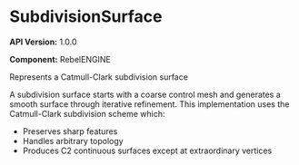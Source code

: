 # SubdivisionSurface

**API Version:** 1.0.0

**Component:** RebelENGINE

Represents a Catmull-Clark subdivision surface

A subdivision surface starts with a coarse control mesh and generates
a smooth surface through iterative refinement. This implementation uses
the Catmull-Clark subdivision scheme which:
- Preserves sharp features
- Handles arbitrary topology
- Produces C2 continuous surfaces except at extraordinary vertices


